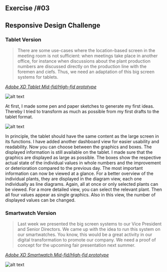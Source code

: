 ## Exercise /#03
## Responsive Design Challenge


### Tablet Version

> There are some use-cases where the location-based screen in the meeting room is not sufficient: when meetings take place in another office, for instance when discussions about the plant production numbers are discussed directly on the production line with the foremen and ciefs. Thus, we need an adaptation of this big screen systems for tablets.


[*Adobe XD Tablet Mid-fid/High-fid prototype*](https://xd.adobe.com/view/ed568414-a60c-498c-a84f-d81c6fc47486-b805/)

![alt text]("assets/Tablet_mockup.png")


At first, I made some pen and paper sketches to generate my first ideas. 
Thereby I tried to transform as much as possible from my first drafts to the tablet format. 

![alt text]("assets/responsive_scribble_Tablet.png")

In principle, the tablet should have the same content as the large screen in its functions. I have added another dashboard view for easier usability and readability. Now you can choose between the graphics and boxes. 
The displayed information is still available on the tablet. I made sure that the graphics are displayed as large as possible. The boxes show the respective actual state of the individual values in whole numbers and the improvement or deterioration compared to the previous day. The most important information can now be viewed at a glance.
For a better overview of the individual plants, they are displayed in the diagram view, each one individually as line diagrams. Again, all at once or only selected plants can be viewed. 
For a more detailed view, you can select the relevant plant. Then all four values appear as single graphics. Also in this view, the number of displayed values can be changed.


### Smartwatch Version

> Last week we presented the big screen systems to our Vice President and Senior Directors. We came up with the idea to run this system on our smartwatches. You know, this would be a great activity in our digital transformation to promote our company. We need a proof of concept for the upcoming fair presentation next summer.

[*Adobe XD Smartwatch Mid-fid/High-fid prototype*](https://xd.adobe.com/view/2defd343-4e31-4c40-98d1-87ebf83a927f-78bc/)

![alt text]("assets/watch.png")

